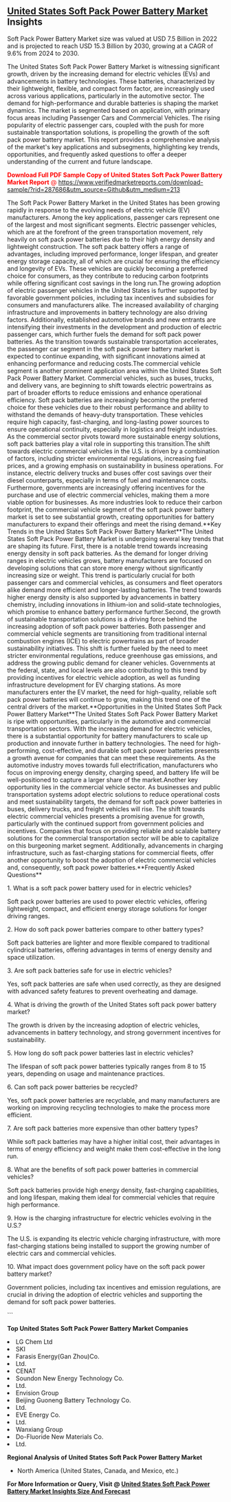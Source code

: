 <h2><a href="https://www.verifiedmarketreports.com/download-sample/?rid=287686&amp;utm_source=Github&amp;utm_medium=213" target="_blank">United States Soft Pack Power Battery Market</a> Insights</h2><p>Soft Pack Power Battery Market size was valued at USD 7.5 Billion in 2022 and is projected to reach USD 15.3 Billion by 2030, growing at a CAGR of 9.6% from 2024 to 2030.</p><p><p>The United States Soft Pack Power Battery Market is witnessing significant growth, driven by the increasing demand for electric vehicles (EVs) and advancements in battery technologies. These batteries, characterized by their lightweight, flexible, and compact form factor, are increasingly used across various applications, particularly in the automotive sector. The demand for high-performance and durable batteries is shaping the market dynamics. The market is segmented based on application, with primary focus areas including Passenger Cars and Commercial Vehicles. The rising popularity of electric passenger cars, coupled with the push for more sustainable transportation solutions, is propelling the growth of the soft pack power battery market. This report provides a comprehensive analysis of the market's key applications and subsegments, highlighting key trends, opportunities, and frequently asked questions to offer a deeper understanding of the current and future landscape. <p><span class=""><span style="color: #ff0000;"><strong>Download Full PDF Sample Copy of United States Soft Pack Power Battery Market Report</strong> @ </span><a href="https://www.verifiedmarketreports.com/download-sample/?rid=287686&amp;utm_source=Github&amp;utm_medium=213" target="_blank">https://www.verifiedmarketreports.com/download-sample/?rid=287686&amp;utm_source=Github&amp;utm_medium=213</a></span></p>The Soft Pack Power Battery Market in the United States has been growing rapidly in response to the evolving needs of electric vehicle (EV) manufacturers. Among the key applications, passenger cars represent one of the largest and most significant segments. Electric passenger vehicles, which are at the forefront of the green transportation movement, rely heavily on soft pack power batteries due to their high energy density and lightweight construction. The soft pack battery offers a range of advantages, including improved performance, longer lifespan, and greater energy storage capacity, all of which are crucial for ensuring the efficiency and longevity of EVs. These vehicles are quickly becoming a preferred choice for consumers, as they contribute to reducing carbon footprints while offering significant cost savings in the long run.The growing adoption of electric passenger vehicles in the United States is further supported by favorable government policies, including tax incentives and subsidies for consumers and manufacturers alike. The increased availability of charging infrastructure and improvements in battery technology are also driving factors. Additionally, established automotive brands and new entrants are intensifying their investments in the development and production of electric passenger cars, which further fuels the demand for soft pack power batteries. As the transition towards sustainable transportation accelerates, the passenger car segment in the soft pack power battery market is expected to continue expanding, with significant innovations aimed at enhancing performance and reducing costs.The commercial vehicle segment is another prominent application area within the United States Soft Pack Power Battery Market. Commercial vehicles, such as buses, trucks, and delivery vans, are beginning to shift towards electric powertrains as part of broader efforts to reduce emissions and enhance operational efficiency. Soft pack batteries are increasingly becoming the preferred choice for these vehicles due to their robust performance and ability to withstand the demands of heavy-duty transportation. These vehicles require high capacity, fast-charging, and long-lasting power sources to ensure operational continuity, especially in logistics and freight industries. As the commercial sector pivots toward more sustainable energy solutions, soft pack batteries play a vital role in supporting this transition.The shift towards electric commercial vehicles in the U.S. is driven by a combination of factors, including stricter environmental regulations, increasing fuel prices, and a growing emphasis on sustainability in business operations. For instance, electric delivery trucks and buses offer cost savings over their diesel counterparts, especially in terms of fuel and maintenance costs. Furthermore, governments are increasingly offering incentives for the purchase and use of electric commercial vehicles, making them a more viable option for businesses. As more industries look to reduce their carbon footprint, the commercial vehicle segment of the soft pack power battery market is set to see substantial growth, creating opportunities for battery manufacturers to expand their offerings and meet the rising demand.**Key Trends in the United States Soft Pack Power Battery Market**The United States Soft Pack Power Battery Market is undergoing several key trends that are shaping its future. First, there is a notable trend towards increasing energy density in soft pack batteries. As the demand for longer driving ranges in electric vehicles grows, battery manufacturers are focused on developing solutions that can store more energy without significantly increasing size or weight. This trend is particularly crucial for both passenger cars and commercial vehicles, as consumers and fleet operators alike demand more efficient and longer-lasting batteries. The trend towards higher energy density is also supported by advancements in battery chemistry, including innovations in lithium-ion and solid-state technologies, which promise to enhance battery performance further.Second, the growth of sustainable transportation solutions is a driving force behind the increasing adoption of soft pack power batteries. Both passenger and commercial vehicle segments are transitioning from traditional internal combustion engines (ICE) to electric powertrains as part of broader sustainability initiatives. This shift is further fueled by the need to meet stricter environmental regulations, reduce greenhouse gas emissions, and address the growing public demand for cleaner vehicles. Governments at the federal, state, and local levels are also contributing to this trend by providing incentives for electric vehicle adoption, as well as funding infrastructure development for EV charging stations. As more manufacturers enter the EV market, the need for high-quality, reliable soft pack power batteries will continue to grow, making this trend one of the central drivers of the market.**Opportunities in the United States Soft Pack Power Battery Market**The United States Soft Pack Power Battery Market is ripe with opportunities, particularly in the automotive and commercial transportation sectors. With the increasing demand for electric vehicles, there is a substantial opportunity for battery manufacturers to scale up production and innovate further in battery technologies. The need for high-performing, cost-effective, and durable soft pack power batteries presents a growth avenue for companies that can meet these requirements. As the automotive industry moves towards full electrification, manufacturers who focus on improving energy density, charging speed, and battery life will be well-positioned to capture a larger share of the market.Another key opportunity lies in the commercial vehicle sector. As businesses and public transportation systems adopt electric solutions to reduce operational costs and meet sustainability targets, the demand for soft pack power batteries in buses, delivery trucks, and freight vehicles will rise. The shift towards electric commercial vehicles presents a promising avenue for growth, particularly with the continued support from government policies and incentives. Companies that focus on providing reliable and scalable battery solutions for the commercial transportation sector will be able to capitalize on this burgeoning market segment. Additionally, advancements in charging infrastructure, such as fast-charging stations for commercial fleets, offer another opportunity to boost the adoption of electric commercial vehicles and, consequently, soft pack power batteries.**Frequently Asked Questions**<p>1. What is a soft pack power battery used for in electric vehicles?</p><p>Soft pack power batteries are used to power electric vehicles, offering lightweight, compact, and efficient energy storage solutions for longer driving ranges.</p><p>2. How do soft pack power batteries compare to other battery types?</p><p>Soft pack batteries are lighter and more flexible compared to traditional cylindrical batteries, offering advantages in terms of energy density and space utilization.</p><p>3. Are soft pack batteries safe for use in electric vehicles?</p><p>Yes, soft pack batteries are safe when used correctly, as they are designed with advanced safety features to prevent overheating and damage.</p><p>4. What is driving the growth of the United States soft pack power battery market?</p><p>The growth is driven by the increasing adoption of electric vehicles, advancements in battery technology, and strong government incentives for sustainability.</p><p>5. How long do soft pack power batteries last in electric vehicles?</p><p>The lifespan of soft pack power batteries typically ranges from 8 to 15 years, depending on usage and maintenance practices.</p><p>6. Can soft pack power batteries be recycled?</p><p>Yes, soft pack power batteries are recyclable, and many manufacturers are working on improving recycling technologies to make the process more efficient.</p><p>7. Are soft pack batteries more expensive than other battery types?</p><p>While soft pack batteries may have a higher initial cost, their advantages in terms of energy efficiency and weight make them cost-effective in the long run.</p><p>8. What are the benefits of soft pack power batteries in commercial vehicles?</p><p>Soft pack batteries provide high energy density, fast-charging capabilities, and long lifespan, making them ideal for commercial vehicles that require high performance.</p><p>9. How is the charging infrastructure for electric vehicles evolving in the U.S.?</p><p>The U.S. is expanding its electric vehicle charging infrastructure, with more fast-charging stations being installed to support the growing number of electric cars and commercial vehicles.</p><p>10. What impact does government policy have on the soft pack power battery market?</p><p>Government policies, including tax incentives and emission regulations, are crucial in driving the adoption of electric vehicles and supporting the demand for soft pack power batteries.</p>```</p><p><strong>Top United States Soft Pack Power Battery Market Companies</strong></p><div data-test-id=""><p><li>LG Chem Ltd</li><li> SKI</li><li> Farasis Energy(Gan Zhou)Co.</li><li>Ltd.</li><li> CENAT</li><li> Soundon New Energy Technology Co.</li><li>Ltd.</li><li> Envision Group</li><li> Beijing Guoneng Battery Technology Co.</li><li> Ltd.</li><li> EVE Energy Co.</li><li>Ltd.</li><li> Wanxiang Group</li><li> Do-Fluoride New Materials Co.</li><li> Ltd.</li></p><div><strong>Regional Analysis of&nbsp;United States Soft Pack Power Battery Market</strong></div><ul><li dir="ltr"><p dir="ltr">North America&nbsp;(United States, Canada, and Mexico, etc.)</p></li></ul><p><strong>For More Information or Query, Visit @&nbsp;</strong><strong><a href="https://www.verifiedmarketreports.com/product/soft-pack-power-battery-market/?utm_source=Github&amp;utm_medium=213" target="_blank">United States Soft Pack Power Battery Market Insights Size And Forecast</a></strong></p></div>
